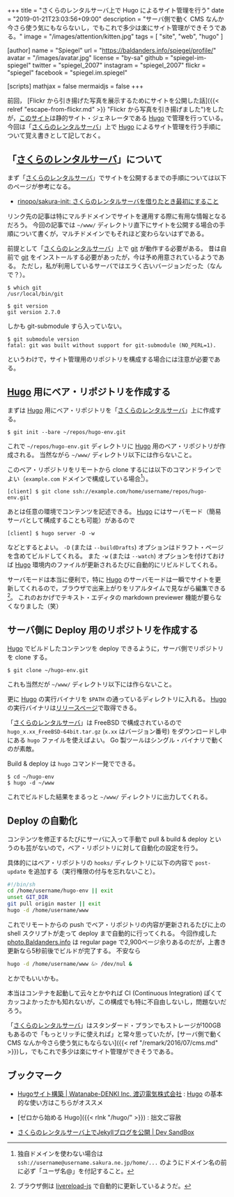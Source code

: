 +++
title = "さくらのレンタルサーバ上で Hugo によるサイト管理を行う"
date = "2019-01-21T23:03:56+09:00"
description = "サーバ側で動く CMS なんか今さら使う気にもならないし，でもこれで多少は楽にサイト管理ができそうである。"
image = "/images/attention/kitten.jpg"
tags = [ "site", "web", "hugo" ]

[author]
  name      = "Spiegel"
  url       = "https://baldanders.info/spiegel/profile/"
  avatar    = "/images/avatar.jpg"
  license   = "by-sa"
  github    = "spiegel-im-spiegel"
  twitter   = "spiegel_2007"
  instagram = "spiegel_2007"
  flickr    = "spiegel"
  facebook  = "spiegel.im.spiegel"

[scripts]
  mathjax = false
  mermaidjs = false
+++

前回， [Flickr から引き揚げた写真を展示するためにサイトを公開した話]({{< relref "escape-from-flickr.md" >}} "Flickr から写真を引き揚げました")をしたが，[このサイト](https://photo.baldanders.info/ "photo.Baldanders.info")は静的サイト・ジェネレータである [Hugo] で管理を行っている。
今回は「[さくらのレンタルサーバ]」上で [Hugo] によるサイト管理を行う手順について覚え書きとして記しておく。

## 「[さくらのレンタルサーバ]」について

まず「[さくらのレンタルサーバ]」でサイトを公開するまでの手順については以下のページが参考になる。

- [rinopo/sakura-init: さくらのレンタルサーバを借りたとき最初にすること](https://github.com/rinopo/sakura-init)

リンク先の記事は特にマルチドメインでサイトを運用する際に有用な情報となるだろう。
今回の記事では `~/www/` ディレクトリ直下にサイトを公開する場合の手順について書くが，マルチドメインでもそれほど変わらないはずである。

前提として「[さくらのレンタルサーバ]」上で [git] が動作する必要がある。
昔は自前で [git] をインストールする必要があったが，今は予め用意されているようである。
ただし，私が利用しているサーバではエラく古いバージョンだった（なんで？）。

```text
$ which git
/usr/local/bin/git

$ git version
git version 2.7.0
```

しかも git-submodule すら入っていない。

```text
$ git submodule version
fatal: git was built without support for git-submodule (NO_PERL=1).
```

というわけで，サイト管理用のリポジトリを構成する場合には注意が必要である。

## [Hugo] 用にベア・リポジトリを作成する

まずは [Hugo] 用にベア・リポジトリを「[さくらのレンタルサーバ]」上に作成する。

```text
$ git init --bare ~/repos/hugo-env.git
```

これで `~/repos/hugo-env.git` ディレクトリに [Hugo] 用のベア・リポジトリが作成される。
当然ながら `~/www/` ディレクトリ以下には作らないこと。

このベア・リポジトリをリモートから clone するには以下のコマンドラインでよい（`example.com` ドメインで構成している場合[^sakura1]）。

```text
[client] $ git clone ssh://example.com/home/username/repos/hugo-env.git
```

[^sakura1]: 独自ドメインを使わない場合は `ssh://username@username.sakura.ne.jp/home/...` のようにドメイン名の前に必ず「ユーザ名@」を付記すること。

あとは任意の環境でコンテンツを記述できる。
[Hugo] にはサーバモード（簡易サーバとして構成することも可能）があるので

```text
[client] $ hugo server -D -w
```

などとするとよい。
`-D` (または `--buildDrafts`) オプションはドラフト・ページを含めてビルドしてくれる。
また `-w` (または `--watch`) オプションを付けておけば [Hugo] 環境内のファイルが更新されるたびに自動的にリビルドしてくれる。

サーバモードは本当に便利で，特に [Hugo] のサーバモードは一瞬でサイトを更新してくれるので，ブラウザで出来上がりをリアルタイムで見ながら編集できる[^ll1]。
これのおかげでテキスト・エディタの markdown previewer 機能が要らなくなりました（笑）

[^ll1]: ブラウザ側は [livereload-js](https://github.com/livereload/livereload-js "livereload/livereload-js: LiveReload JavaScript code that communicates with the server and implements reloading") で自動的に更新しているようだ。

## サーバ側に Deploy 用のリポジトリを作成する

[Hugo] でビルドしたコンテンツを deploy できるように，サーバ側でリポジトリを clone する。

```text
$ git clone ~/hugo-env.git
```

これも当然だが `~/www/` ディレクトリ以下には作らないこと。

更に [Hugo] の実行バイナリを `$PATH` の通っているディレクトリに入れる。
[Hugo] の実行バイナリは[リリースページ](https://github.com/gohugoio/hugo/releases "Releases · gohugoio/hugo")で取得できる。

「[さくらのレンタルサーバ]」は FreeBSD で構成されているので `hugo_x.xx_FreeBSD-64bit.tar.gz` (`x.xx` はバージョン番号) をダウンロードし中にある `hugo` ファイルを使えばよい。 
Go 製ツールはシングル・バイナリで動くのが素敵。

Build & deploy は `hugo` コマンド一発でできる。

```text
$ cd ~/hugo-env
$ hugo -d ~/www
```

これでビルドした結果をまるっと `~/www/` ディレクトリに出力してくれる。

## Deploy の自動化

コンテンツを修正するたびにサーバに入って手動で pull & build & deploy というのも芸がないので，ベア・リポジトリに対して自動化の設定を行う。

具体的にはベア・リポジトリの `hooks/` ディレクトリに以下の内容で `post-update` を追加する（実行権限の付与を忘れないこと）。

```bash
#!/bin/sh
cd /home/username/hugo-env || exit
unset GIT_DIR
git pull origin master || exit
hugo -d /home/username/www
```

これでリモートからの push でベア・リポジトリの内容が更新されるたびに上の shell スクリプトが走って deploy まで自動的に行ってくれる。
今回作成した [photo.Baldanders.info](https://photo.baldanders.info/) は regular page で2,900ページ余りあるのだが，上書き更新なら5秒前後でビルドが完了する。
不安なら

```bash
hugo -d /home/username/www &> /dev/nul &
```

とかでもいいかも。

本当はコンテナを起動して云々とかやれば CI (Continuous Integration) ぽくてカッコよかったかも知れないが，この構成でも特に不自由しないし，問題ないだろう。

「[さくらのレンタルサーバ]」はスタンダード・プランでもストレージが100GBもあるので「もっとリッチに使えれば」と常々思っていたが，[サーバ側で動く CMS なんか今さら使う気にもならない]({{< ref "/remark/2016/07/cms.md" >}})し，でもこれで多少は楽にサイト管理ができそうである。

## ブックマーク

- [Hugoサイト構築 | Watanabe-DENKI Inc. 渡辺電気株式会社](https://wdkk.co.jp/lab/hugo/) : [Hugo] の基本的な使い方はこちらがオススメ
- [ゼロから始める Hugo]({{< rlnk "/hugo/" >}}) : 拙文ご容赦

- [さくらのレンタルサーバ上でJekyllブログを公開 | Dev SandBox](http://utwang.io/2013/01/04/jekyll-on-sakura/)

[Hugo]: https://gohugo.io/ "The world’s fastest framework for building websites | Hugo"
[さくらのレンタルサーバ]: https://www.sakura.ne.jp/ "さくらのレンタルサーバ | 高速・安定WordPressなら！無料2週間お試し"
[git]: https://git-scm.com/
[Git]: https://git-scm.com/
<!-- eof -->
